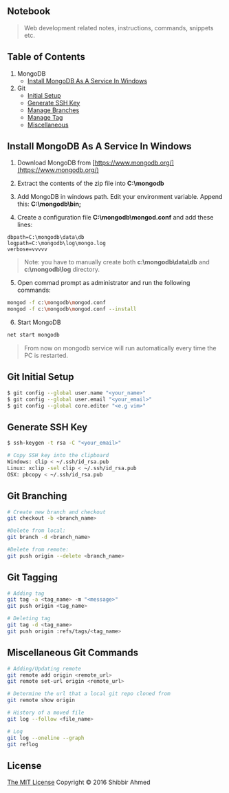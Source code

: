 ## Notebook
> Web development related notes, instructions, commands, snippets etc.

## Table of Contents
1. MongoDB
	* [Install MongoDB As A Service In Windows](#install-mongodb-as-a-service-in-windows)
2. Git
    * [Initial Setup](#git-initial-setup)
    * [Generate SSH Key](#generate-ssh-key)
    * [Manage Branches](#git-branching)
    * [Manage Tag](#git-tagging)
    * [Miscellaneous](#miscellaneous-git-commands)

## Install MongoDB As A Service In Windows

1. Download MongoDB from [https://www.mongodb.org/](https://www.mongodb.org/)

2. Extract the contents of the zip file into __C:\mongodb__

3. Add MongoDB in windows path. Edit your environment variable. Append this: __C:\mongodb\bin;__

4. Create a configuration file __C:\mongodb\mongod.conf__ and add these lines:

```
dbpath=C:\mongodb\data\db
logpath=C:\mongodb\log\mongo.log
verbose=vvvvv
```
> Note: you have to manually create both __c:\mongodb\data\db__ and __c:\mongodb\log__ directory.

5. Open commad prompt as administrator and run the following commands:

```bash
mongod -f c:\mongodb\mongod.conf
mongod -f c:\mongodb\mongod.conf --install
```

6. Start MongoDB

```bash
net start mongodb
```
> From now on mongodb service will run automatically every time the PC is restarted.

## Git Initial Setup

```bash
$ git config --global user.name "<your_name>"
$ git config --global user.email "<your_email>"
$ git config --global core.editor "<e.g vim>"
```

## Generate SSH Key

```bash
$ ssh-keygen -t rsa -C "<your_email>"

# Copy SSH key into the clipboard
Windows: clip < ~/.ssh/id_rsa.pub
Linux: xclip -sel clip < ~/.ssh/id_rsa.pub
OSX: pbcopy < ~/.ssh/id_rsa.pub
```

## Git Branching

```bash
# Create new branch and checkout
git checkout -b <branch_name>

#Delete from local:
git branch -d <branch_name>

#Delete from remote:
git push origin --delete <branch_name>
```

## Git Tagging

```bash
# Adding tag
git tag -a <tag_name> -m "<message>"
git push origin <tag_name>

# Deleting tag
git tag -d <tag_name>
git push origin :refs/tags/<tag_name>
```

## Miscellaneous Git Commands

```bash
# Adding/Updating remote
git remote add origin <remote_url>
git remote set-url origin <remote_url>

# Determine the url that a local git repo cloned from
git remote show origin

# History of a moved file
git log --follow <file_name>

# Log
git log --oneline --graph
git reflog
```

## License
<a href="https://opensource.org/licenses/MIT">The MIT License</a> Copyright &copy; 2016 Shibbir Ahmed
